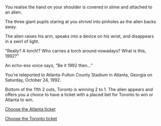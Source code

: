 You realise the hand on your shoulder is covered in slime and attached to an alien.

The three giant pupils staring at you shrivel into pinholes as the alien backs away.

The alien raises his arm, speaks into a device on his wrist, and disappears in a swirl of light.

"Really? A torch!? Who carries a torch around nowadays? What is this, 1992?"

An echo-ess voice says, "Be it 1992 then..." 

You're teleported to Atlanta-Fulton County Stadium in Atlanta, Georgia on Saturday, October 24, 1992.

Bottom of the 11th 2 outs, Toronto is winning 2 to 1.  The alien appears and offers you a choice to have a ticket with a placed bet for Toronto to win or Atlanta to win.

[Choose the Atlanta ticket](../../find-a-toilet.md)

[Choose the Toronto ticket](../../../../private-party-island/island.txt)